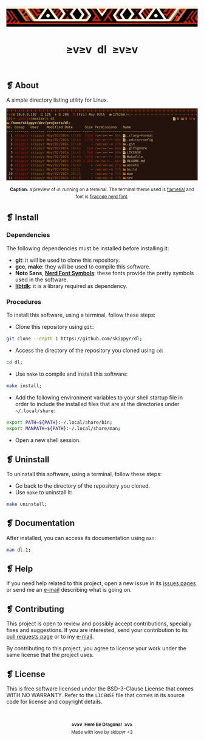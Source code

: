 <p align="center">
	<img alt="" src="assets/ornament.webp" />
</p>
<h1 align="center">≥v≥v&ensp;dl&ensp;≥v≥v</h1>
<p align="center">
	<img alt="" src="https://img.shields.io/github/license/skippyr/dl?style=plastic&label=%E2%89%A5%20license&labelColor=%2324130e&color=%23b8150d" />
	&nbsp;
	<img alt="" src="https://img.shields.io/github/v/tag/skippyr/dl?style=plastic&label=%E2%89%A5%20tag&labelColor=%2324130e&color=%23b8150d" />
	&nbsp;
	<img alt="" src="https://img.shields.io/github/commit-activity/t/skippyr/dl?style=plastic&label=%E2%89%A5%20commits&labelColor=%2324130e&color=%23b8150d" />
	&nbsp;
	<img alt="" src="https://img.shields.io/github/stars/skippyr/dl?style=plastic&label=%E2%89%A5%20stars&labelColor=%2324130e&color=%23b8150d" />
</p>

## ❡ About

A simple directory listing utility for Linux.

<p align="center">
	<img alt="" src="assets/preview.webp" />
</p>
<p align="center"><sup><strong>Caption:</strong> a preview of <code>dl</code> running on a terminal. The terminal theme used is <a href="https://github.com/skippyr/flamerial">flamerial</a> and font is <a href="https://www.nerdfonts.com/font-downloads">firacode nerd font</a>.</sup></p>

## ❡ Install

### Dependencies

The following dependencies must be installed before installing it:

- **git**: it will be used to clone this repository.
- **gcc**, **make**: they will be used to compile this software.
- **Noto Sans**, [**Nerd Font Symbols**](https://www.nerdfonts.com/font-downloads): these fonts provide the pretty symbols used in the software.
- [**libtdk**](https://github.com/skippyr/libtdk): it is a library required as dependency.

### Procedures

To install this software, using a terminal, follow these steps:

- Clone this repository using `git`:

```sh
git clone --depth 1 https://github.com/skippyr/dl;
```

- Access the directory of the repository you cloned using `cd`:

```sh
cd dl;
```

- Use `make` to compile and install this software:

```sh
make install;
```

- Add the following environment variables to your shell startup file in order to include the installed files that are at the directories under `~/.local/share`:

```zsh
export PATH=${PATH}:~/.local/share/bin;
export MANPATH=${PATH}:~/.local/share/man;
```

- Open a new shell session.

## ❡ Uninstall

To uninstall this software, using a terminal, follow these steps:

- Go back to the directory of the repository you cloned.
- Use `make` to uninstall it:

```sh
make uninstall;
```

## ❡ Documentation

After installed, you can access its documentation using `man`:

```sh
man dl.1;
```

## ❡ Help

If you need help related to this project, open a new issue in its [issues pages](https://github.com/skippyr/dl/issues) or send me an [e-mail](mailto:skippyr.developer@gmail.com) describing what is going on.

## ❡ Contributing

This project is open to review and possibly accept contributions, specially fixes and suggestions. If you are interested, send your contribution to its [pull requests page](https://github.com/skippyr/dl/pulls) or to my [e-mail](mailto:skippyr.developer@gmail.com).

By contributing to this project, you agree to license your work under the same license that the project uses.

## ❡ License

This is free software licensed under the BSD-3-Clause License that comes WITH NO WARRANTY. Refer to the `LICENSE` file that comes in its source code for license and copyright details.

&ensp;
<p align="center"><sup><strong>≥v≥v&ensp;Here Be Dragons!&ensp;≥v≥</strong><br />Made with love by skippyr <3</sup></p>
